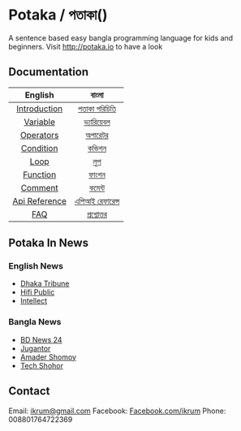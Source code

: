 # Potaka / পতাকা()
A sentence based easy bangla programming language for kids and beginners. Visit http://potaka.io to have a look

## Documentation

|    English    	|      বাংলা     	|
|:-------------:	|:--------------:	|
|  [Introduction](docs/introduction_en.md) 	|  [পতাকা পরিচিতি](docs/introduction.md) 	|
|    [Variable](docs/variable_end.md)   	|    [ভ্যারিয়েবল](docs/variable.md)   	|
|   [Operators](docs/operators_end.md)   	|     [অপারেটর](docs/operators.md)    	|
|   [Condition](docs/condition_end.md)   	|     [কন্ডিশন](docs/condition.md)     	|
|      [Loop](docs/loop_end.md)     	|       [লুপ](docs/loop.md)       	|
|    [Function](docs/function_end.md)   	|      [ফাংশন](docs/function.md)     	|
|    [Comment](docs/comment_en.md)    	|      [কমেন্ট](docs/comment.md)     	|
| [Api Reference](docs/api_reference_en.md) 	| [এপিআই রেফারেন্স](docs/api_reference.md) 	|
|      [FAQ](docs/faq_en.md)      	|    [প্রশ্নোত্তর](docs/faq.md)   	|


## Potaka In News

### English News
  * [Dhaka Tribune](http://www.dhakatribune.com/feature/tech/2016/08/20/bangla-programming-language-potaka-launched/)
  * [Hifi Public](http://hifipublic.com/2016/08/22/potaka-first-bangla-programming-language/)
  * [Intellect](http://www.intellect.com.bd/details/515/potaka-the-first-bangla-programming-language)

### Bangla News
  * [BD News 24](http://bangla.bdnews24.com/tech/article1203516.bdnews)
  * [Jugantor](http://www.jugantor.com/online/it-world/2016/08/22/22889/বাংলায়-প্রোগ্রামিং-ভাষা-‘পতাকা’)
  * [Amader Shomoy](http://www.dainikamadershomoy.com/todays-paper/features/technology-time/32993/প্রোগ্রামিং-লিখি-বাংলা-ভাষায়)
  * [Tech Shohor](http://techshohor.com/news/66417)


  ## Contact
  Email: [ikrum@gmail.com](#)
  Facebook: [Facebook.com/ikrum](http://facebook.com/ikrum)
  Phone: 008801764722369
